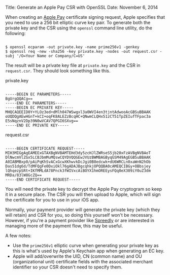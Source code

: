 Title: Generate an Apple Pay CSR with OpenSSL
Date: November 6, 2014

When creating an [Apple Pay](https://www.apple.com/apple-pay/) certificate signing request, Apple specifies that you need to use a 256 bit elliptic curve key pair. To generate both the private key and the CSR using the `openssl` command line utility, do the following:

<pre><code lang="bash">
$ openssl ecparam -out private.key -name prime256v1 -genkey
$ openssl req -new -sha256 -key private.key -nodes -out request.csr -subj '/O=Your Name or Company/C=US'
</code></pre>

The result will be a private key file at `private.key` and the CSR in `request.csr`. They should look something like this.

<div class="file">private.key</div>
<pre><code lang="text">
-----BEGIN EC PARAMETERS-----
BgUrgQQACg==
-----END EC PARAMETERS-----
-----BEGIN EC PRIVATE KEY-----
MHQCAQEEID0Y+YLOz3ed+dMlh047WSwgxl3a0WVI4en3tjntAdwooAcGBSuBBAAK
oUQDQgAEwHGnT+kCI+oqFK8ALEZzBcqHC+QNwmCLQHx51zCT51TpZEIufTFpac3a
E5sNqznV2Dp39N0wVCAV7QPGI6SXvg==
-----END EC PRIVATE KEY-----
</code></pre>

<div class="file">request.csr</div>
<pre><code lang="text">
-----BEGIN CERTIFICATE REQUEST-----
MIH3MIGgAgEAMEExGTAXBgNVBAMTEHd3dy5zcHJlZWRseS5jb20xFzAVBgNVBAoT
DlNwcmVlZGx5LCBJbmMuMQswCQYDVQQGEwJVUzBWMBAGByqGSM49AgEGBSuBBAAK
A0IABMBxp0/pAiPqKhSvACxGcwXKhwvkDcJgi0B8edcwk+dU6WRCLn0xaWnN2hOb
Das51dg6d/TdMFQgFe0DxiOkl76gADAJBgcqhkjOPQQBA0cAMEQCIBGy+OBbsjey
lQhqezpSRt+IKfMMLdA78Pnck3fWIVxcAiBOYX1hmOREEysFQq0eX309iY0uZ3dm
MRDa/83lW8GcZQ==
-----END CERTIFICATE REQUEST-----
</code></pre>

You will need the private key to decrypt the Apple Pay cryptogram so keep it in a secure place. The CSR you will then upload to Apple, which will sign the certificate for you to use in your iOS app.

Normally, your payment provider will generate the private key (which they will retain) and CSR for you, so doing this yourself won't be necessary. However, if you're a payment provider like [Spreedly](https://spreedly.com) or are interested in managing more of the payment flow, this may be useful.

A few notes:

* Use the `prime256v1` elliptic curve when generating your private key as this is what's used by Apple's Keychain app when generating an EC key.
* Apple will add/overwrite the UID, CN (common name) and OU (organizational unit) certificate fields with the associated merchant identifier so your CSR doesn't need to specify them.
